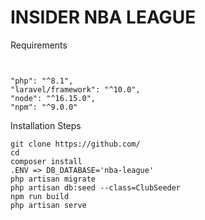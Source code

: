 
# INSIDER NBA LEAGUE

Requirements
```shell


"php": "^8.1",
"laravel/framework": "^10.0",
"node": "^16.15.0",
"npm": "^9.0.0"
```


Installation Steps
```shell
git clone https://github.com/
cd 
composer install
.ENV => DB_DATABASE='nba-league'
php artisan migrate
php artisan db:seed --class=ClubSeeder
npm run build
php artisan serve
```

